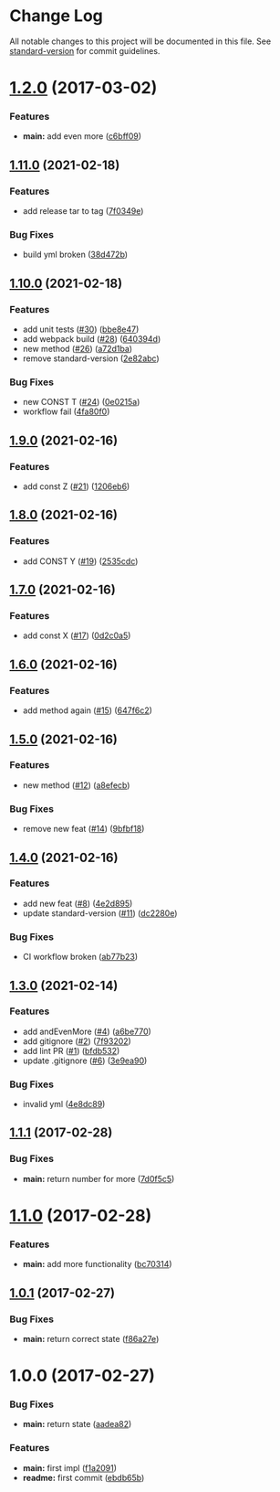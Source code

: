 # Change Log

All notable changes to this project will be documented in this file. See [standard-version](https://github.com/conventional-changelog/standard-version) for commit guidelines.

<a name="1.2.0"></a>
# [1.2.0](https://github.com/OrenMe/testrepo/compare/v1.1.1...v1.2.0) (2017-03-02)


### Features

* **main:** add even more ([c6bff09](https://github.com/OrenMe/testrepo/commit/c6bff09))



<a name="1.1.1"></a>
## [1.11.0](https://www.github.com/OrenMe/testrepo/compare/v1.10.0...v1.11.0) (2021-02-18)


### Features

* add release tar to tag ([7f0349e](https://www.github.com/OrenMe/testrepo/commit/7f0349ee482b673ce00ca8f79ccd456f6318e8de))


### Bug Fixes

* build yml broken ([38d472b](https://www.github.com/OrenMe/testrepo/commit/38d472b29d63c01d7dcb782b516945596992353c))

## [1.10.0](https://www.github.com/OrenMe/testrepo/compare/v1.9.0...v1.10.0) (2021-02-18)


### Features

* add unit tests ([#30](https://www.github.com/OrenMe/testrepo/issues/30)) ([bbe8e47](https://www.github.com/OrenMe/testrepo/commit/bbe8e4751434e0b8f43fdc00e55fdf50cba0f7ca))
* add webpack build ([#28](https://www.github.com/OrenMe/testrepo/issues/28)) ([640394d](https://www.github.com/OrenMe/testrepo/commit/640394dcd049ef8435f4647c731ef4aa24942dd6))
* new method ([#26](https://www.github.com/OrenMe/testrepo/issues/26)) ([a72d1ba](https://www.github.com/OrenMe/testrepo/commit/a72d1ba26f7a5ca74d93bb4d4fe0396a31d079c2))
* remove standard-version ([2e82abc](https://www.github.com/OrenMe/testrepo/commit/2e82abc0b0c00aa4321bda3b5b5eab3b30dca603))


### Bug Fixes

* new CONST T ([#24](https://www.github.com/OrenMe/testrepo/issues/24)) ([0e0215a](https://www.github.com/OrenMe/testrepo/commit/0e0215a9b2f1fafc5d67a47880475531f0a0c086))
* workflow fail ([4fa80f0](https://www.github.com/OrenMe/testrepo/commit/4fa80f0361441f957e2d6ad23893caa6379ee05a))

## [1.9.0](https://www.github.com/OrenMe/testrepo/compare/v1.8.0...v1.9.0) (2021-02-16)


### Features

* add const Z ([#21](https://www.github.com/OrenMe/testrepo/issues/21)) ([1206eb6](https://www.github.com/OrenMe/testrepo/commit/1206eb64a3398264b783f0a86ab7a97bb75c2243))

## [1.8.0](https://www.github.com/OrenMe/testrepo/compare/v1.7.0...v1.8.0) (2021-02-16)


### Features

* add CONST Y ([#19](https://www.github.com/OrenMe/testrepo/issues/19)) ([2535cdc](https://www.github.com/OrenMe/testrepo/commit/2535cdcba03919c9b3887e5c2cb51fc1c8cf534e))

## [1.7.0](https://www.github.com/OrenMe/testrepo/compare/v1.6.0...v1.7.0) (2021-02-16)


### Features

* add const X ([#17](https://www.github.com/OrenMe/testrepo/issues/17)) ([0d2c0a5](https://www.github.com/OrenMe/testrepo/commit/0d2c0a52caf506b39c28ae5a04b97d917c72606b))

## [1.6.0](https://www.github.com/OrenMe/testrepo/compare/v1.5.0...v1.6.0) (2021-02-16)


### Features

* add method again ([#15](https://www.github.com/OrenMe/testrepo/issues/15)) ([647f6c2](https://www.github.com/OrenMe/testrepo/commit/647f6c2c8924b4fed1500e665207261f4851705b))

## [1.5.0](https://www.github.com/OrenMe/testrepo/compare/v1.4.0...v1.5.0) (2021-02-16)


### Features

* new method ([#12](https://www.github.com/OrenMe/testrepo/issues/12)) ([a8efecb](https://www.github.com/OrenMe/testrepo/commit/a8efecb709f3195575d4525c48a1da9d87a2cc12))


### Bug Fixes

* remove new feat ([#14](https://www.github.com/OrenMe/testrepo/issues/14)) ([9bfbf18](https://www.github.com/OrenMe/testrepo/commit/9bfbf182bf4628a88c0fa0d6d2c8aef665459619))

## [1.4.0](https://www.github.com/OrenMe/testrepo/compare/v1.3.0...v1.4.0) (2021-02-16)


### Features

* add new feat ([#8](https://www.github.com/OrenMe/testrepo/issues/8)) ([4e2d895](https://www.github.com/OrenMe/testrepo/commit/4e2d8952b11facc7ef44a4063a1528d21b3e0a4e))
* update standard-version ([#11](https://www.github.com/OrenMe/testrepo/issues/11)) ([dc2280e](https://www.github.com/OrenMe/testrepo/commit/dc2280e9d82ad6237a764f098adec0e7f9f7d580))


### Bug Fixes

* CI workflow broken ([ab77b23](https://www.github.com/OrenMe/testrepo/commit/ab77b23498e44eff7814b2e4e256e5be2f6d9ea3))

## [1.3.0](https://www.github.com/OrenMe/testrepo/compare/v1.2.0...v1.3.0) (2021-02-14)


### Features

* add andEvenMore ([#4](https://www.github.com/OrenMe/testrepo/issues/4)) ([a6be770](https://www.github.com/OrenMe/testrepo/commit/a6be770da6b0949467f58d6d86bb0dbbcfc7a6f4))
* add gitignore ([#2](https://www.github.com/OrenMe/testrepo/issues/2)) ([7f93202](https://www.github.com/OrenMe/testrepo/commit/7f93202434c4fef8a29f1abd3b1055e4d0e9beb7))
* add lint PR ([#1](https://www.github.com/OrenMe/testrepo/issues/1)) ([bfdb532](https://www.github.com/OrenMe/testrepo/commit/bfdb53212aefa8f4f7b40dfb93513c5b19ea612a))
* update .gitignore ([#6](https://www.github.com/OrenMe/testrepo/issues/6)) ([3e9ea90](https://www.github.com/OrenMe/testrepo/commit/3e9ea901fb0c5ced8ab01c4fb17875022f92eee1))


### Bug Fixes

* invalid yml ([4e8dc89](https://www.github.com/OrenMe/testrepo/commit/4e8dc8937ba3633d01e7808aab22c4c95b2000cc))

## [1.1.1](https://github.com/OrenMe/testrepo/compare/v1.1.0...v1.1.1) (2017-02-28)


### Bug Fixes

* **main:** return number for more ([7d0f5c5](https://github.com/OrenMe/testrepo/commit/7d0f5c5))



<a name="1.1.0"></a>
# [1.1.0](https://github.com/OrenMe/testrepo/compare/v1.0.1...v1.1.0) (2017-02-28)


### Features

* **main:** add more functionality ([bc70314](https://github.com/OrenMe/testrepo/commit/bc70314))



<a name="1.0.1"></a>
## [1.0.1](https://github.com/OrenMe/testrepo/compare/v1.0.0...v1.0.1) (2017-02-27)


### Bug Fixes

* **main:** return correct state ([f86a27e](https://github.com/OrenMe/testrepo/commit/f86a27e))



<a name="1.0.0"></a>
# 1.0.0 (2017-02-27)


### Bug Fixes

* **main:** return state ([aadea82](https://github.com/OrenMe/testrepo/commit/aadea82))


### Features

* **main:** first impl ([f1a2091](https://github.com/OrenMe/testrepo/commit/f1a2091))
* **readme:** first commit ([ebdb65b](https://github.com/OrenMe/testrepo/commit/ebdb65b))
